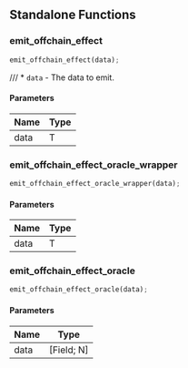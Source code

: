 ## Standalone Functions

### emit_offchain_effect

```rust
emit_offchain_effect(data);
```

/// * `data` - The data to emit.

#### Parameters
| Name | Type |
| --- | --- |
| data | T |

### emit_offchain_effect_oracle_wrapper

```rust
emit_offchain_effect_oracle_wrapper(data);
```

#### Parameters
| Name | Type |
| --- | --- |
| data | T |

### emit_offchain_effect_oracle

```rust
emit_offchain_effect_oracle(data);
```

#### Parameters
| Name | Type |
| --- | --- |
| data | [Field; N] |


